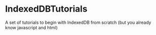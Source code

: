 IndexedDBTutorials
==================

A set of tutorials to begin with IndexedDB from scratch (but you already know javascript and html)
